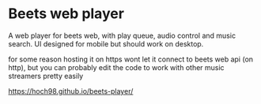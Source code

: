 # Beets web player

A web player for beets web, with play queue, audio control and music search.
UI designed for mobile but should work on desktop.

for some reason hosting it on https wont let it connect to beets web api (on http), but you can probably edit the code to work with other music streamers pretty easily

https://hoch98.github.io/beets-player/
